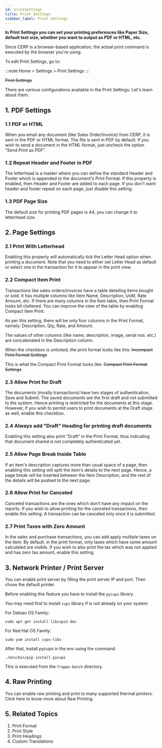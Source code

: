 ```yaml
---
id: printSettings
title: Print Settings
sidebar_label: Print Settings
---
```


**In Print Settings you can set your printing preferences like Paper Size, default text size, whether you want to output as PDF or HTML, etc.**

Since CERP is a browser-based application, the actual print command is executed by the browser you're using.

To edit Print Settings, go to:

:::note
Home > Settings > Print Settings
:::

~~Print Settings~~

There are various configurations available in the Print Settings. Let's learn about them.

## 1. PDF Settings 
### 1.1 PDF or HTML 
When you email any document (like Sales Order/Invoice) from CERP, it is sent in the PDF or HTML format. The file is sent in PDF by default. If you wish to send a document in the HTML format, just uncheck the option "Send Print as PDF".

### 1.2 Repeat Header and Footer in PDF 
The letterhead is a master where you can define the standard Header and Footer which is appended to the document's Print Format. If this property is enabled, then Header and Footer are added to each page. If you don't want header and footer repeat on each page, just disable this setting.

### 1.3 PDF Page Size 
The default size for printing PDF pages is A4, you can change it to letterhead size.

## 2. Page Settings 
### 2.1 Print With Letterhead 
Enabling this property will automatically tick the Letter Head option when printing a document. Note that you need to either set Letter Head as default or select one in the transaction for it to appear in the print view.

### 2.2 Compact Item Print 
Transactions like sales orders/invoices have a table detailing items bought or sold. It has multiple columns like Item Name, Description, UoM, Rate Amount, etc. If there are many columns in the Item table, then Print Format looks bit cluttered. You can improve the view of the table by enabling Compact Item Print.

As per this setting, there will be only four columns in the Print Format, namely: Description, Qty, Rate, and Amount.

The values of other columns (like name, description, image, serial nos. etc.) are concatenated in the Description column.

When the checkbox is unticked, the print format looks like this: 
~~Incompact Print Format Settings~~

This is what the Compact Print Format looks like: 
~~Compact Print Format Settings~~

### 2.3 Allow Print for Draft 
The documents (mostly transactions) have two stages of authentication, Save and Submit. The saved documents are the first draft and not submitted to the system. Hence printing is restricted for the documents at this stage. However, if you wish to permit users to print documents at the Draft stage as well, enable this checkbox.

### 2.4 Always add "Draft" Heading for printing draft documents 
Enabling this setting also print "Draft" in the Print Format, thus indicating that document shared is not completely authenticated yet.

### 2.5 Allow Page Break Inside Table 
If an item's description captures more than usual space of a page, then enabling this setting will split the item's details to the next page. Hence, a page break will be inserted between the Item Description, and the rest of the details will be pushed to the next page.

### 2.6 Allow Print for Canceled 
Canceled transactions are the ones which don't have any impact on the reports. If you wish to allow printing for the canceled transactions, then enable this setting. A transaction can be canceled only once it is submitted.

### 2.7 Print Taxes with Zero Amount 
In the sales and purchase transactions, you can add apply multiple taxes on the item. By default, in the print format, only taxes which have some amount calculated are visible. If you wish to also print the tax which was not applied and has zero tax amount, enable this setting.

## 3. Network Printer / Print Server 
You can enable print server by filling the print server IP and port. Then chose the default printer.

Before enabling this feature you have to install the `pycups` library.

You may need first to install `cups` library if is not already on your system

For Debian OS Family:

`sudo apt-get install libcups2-dev`

For Red Hat OS Family:

`sudo yum install cups-libs`

After that, install pycups in the env using the command:

`./env/bin/pip install pycups`

This is executed from the `frappe-bench` directory.

## 4. Raw Printing 
You can enable raw printing and print to many supported thermal printers. Click here to know more about Raw Printing.

## 5. Related Topics 
1. Print Format
1. Print Style
1. Print Headings
1. Custom Translations